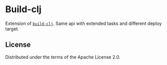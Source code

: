# Build-clj

Extension of
[`build-clj`](https://github.com/seancorfield/build-clj). Same api
with extended tasks and different deploy target.

## License

Distributed under the terms of the Apache License 2.0.

